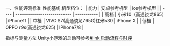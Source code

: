 一、性能评测标准
性能基线
	机型档位：
		| 能力 | 安卓参考机型                 | ios参考机型 |
		| ---- | --------------------------- | ----------- |
		| 高档 | 小米10（高通骁龙865）        | iPhone11    |
		| 中档 | VIVO S7(高通骁龙765G)红米k30 | iPhone X    |
		| 低档 | OPPO r9s(高通骁龙625)        | IPhone7/8   |
	
指标与测量方法
Unity小游戏的启动可参考[#link 启动流程与时序](https://github.com/wechat-miniprogram/minigame-unity-webgl-transform/blob/main/Design/Startup.md)
